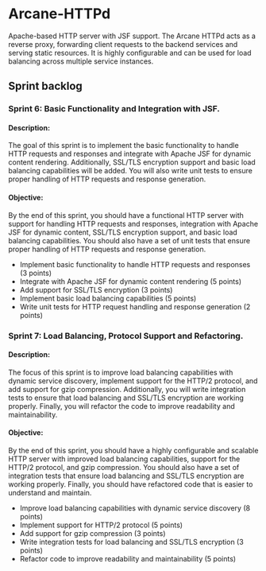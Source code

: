 # Arcane-HTTPd
Apache-based HTTP server with JSF support. The Arcane HTTPd acts as a reverse proxy, forwarding client requests to the backend services and serving static resources. It is highly configurable and can be used for load balancing across multiple service instances.

## Sprint backlog

### Sprint 6: Basic Functionality and Integration with JSF.

#### Description: 
The goal of this sprint is to implement the basic functionality to handle HTTP requests and responses and integrate with Apache JSF for dynamic content rendering. Additionally, SSL/TLS encryption support and basic load balancing capabilities will be added. You will also write unit tests to ensure proper handling of HTTP requests and response generation.
#### Objective: 
By the end of this sprint, you should have a functional HTTP server with support for handling HTTP requests and responses, integration with Apache JSF for dynamic content, SSL/TLS encryption support, and basic load balancing capabilities. You should also have a set of unit tests that ensure proper handling of HTTP requests and response generation.

- Implement basic functionality to handle HTTP requests and responses (3 points)
- Integrate with Apache JSF for dynamic content rendering (5 points)
- Add support for SSL/TLS encryption (3 points)
- Implement basic load balancing capabilities (5 points)
- Write unit tests for HTTP request handling and response generation (2 points)

### Sprint 7: Load Balancing, Protocol Support and Refactoring.

#### Description: 
The focus of this sprint is to improve load balancing capabilities with dynamic service discovery, implement support for the HTTP/2 protocol, and add support for gzip compression. Additionally, you will write integration tests to ensure that load balancing and SSL/TLS encryption are working properly. Finally, you will refactor the code to improve readability and maintainability.
#### Objective: 
By the end of this sprint, you should have a highly configurable and scalable HTTP server with improved load balancing capabilities, support for the HTTP/2 protocol, and gzip compression. You should also have a set of integration tests that ensure load balancing and SSL/TLS encryption are working properly. Finally, you should have refactored code that is easier to understand and maintain.

- Improve load balancing capabilities with dynamic service discovery (8 points)
- Implement support for HTTP/2 protocol (5 points)
- Add support for gzip compression (3 points)
- Write integration tests for load balancing and SSL/TLS encryption (3 points)
- Refactor code to improve readability and maintainability (5 points)
